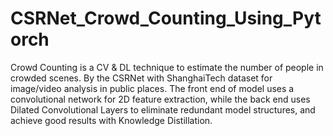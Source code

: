 # CSRNet_Crowd_Counting_Using_Pytorch

Crowd Counting is a CV & DL technique to estimate the number of people in crowded scenes. By the CSRNet with ShanghaiTech dataset for image/video analysis in public places. The front end of model uses a convolutional network for 2D feature extraction, while the back end uses Dilated Convolutional Layers to eliminate redundant model structures, and achieve good results with Knowledge Distillation.
